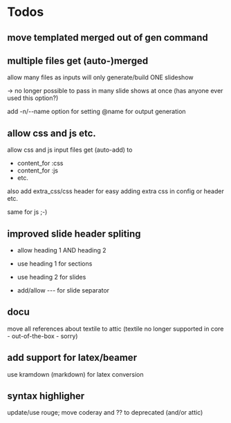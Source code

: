# Todos

## move templated merged out of gen command


## multiple files get (auto-)merged

allow many files as inputs
will only generate/build ONE slideshow

-> no longer possible to pass in many slide shows at once (has anyone ever used this option?)

add -n/--name option for setting @name for output generation


## allow css and js etc.

allow css and js input files
get (auto-add) to

- content_for :css
- content_for :js
- etc.

also add extra_css/css header for easy adding extra css in config or header etc.

same for js ;-)


## improved slide header spliting

- allow heading 1 AND heading 2

- use heading 1 for sections
- use heading 2 for slides

- add/allow --- for slide separator


## docu

move all references about textile to attic
(textile no longer supported in core - out-of-the-box - sorry)


## add support for latex/beamer

use kramdown (markdown) for latex conversion



## syntax highligher

update/use rouge; move coderay and ??  to deprecated (and/or attic)

